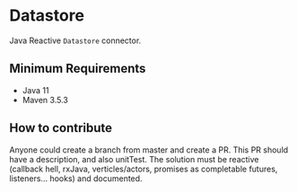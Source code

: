 # Datastore

Java Reactive `Datastore` connector.

## Minimum Requirements

-   Java 11
-   Maven 3.5.3



## How to contribute

Anyone could create a branch from master and create a PR.
This PR should have a description, and also unitTest. The solution must be reactive (callback hell, rxJava, verticles/actors, promises as completable futures, listeners... hooks) and documented.